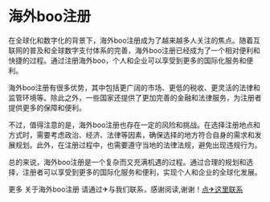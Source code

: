 # 海外boo注册

在全球化和数字化的背景下，海外boo注册成为了越来越多人关注的焦点。随着互联网的普及和全球数字支付体系的完善，海外boo注册已经成为了一个相对便利和快捷的过程。通过注册海外boo，个人和企业可以享受到更多的国际化服务和便利。

海外boo注册有很多优势，其中包括更广阔的市场、更低的税收、更灵活的法律和监管环境等。除此之外，一些国家还提供了更加完善的金融和法律服务，为注册者提供更多的保障和便利。

不过，值得注意的是，海外boo注册也存在一定的风险和挑战。在选择注册地点和方式时，需要考虑政治、经济、法律等因素，确保选择的地方符合自身的需求和发展规划。此外，在注册过程中，也需要遵守当地的法律法规，避免出现违规行为。

总的来说，海外boo注册是一个复杂而又充满机遇的过程。通过合理的规划和选择，注册者可以享受到更多的国际化服务和便利，实现个人和企业的全球化发展。

更多 关于海外boo注册 请通过✈与我们联系，感谢阅读,谢谢！[点✈这里联系](https://lm.k02.cc)